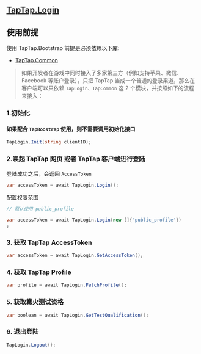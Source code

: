 ## [TapTap.Login](./Documentation/README.md)

## 使用前提

使用 TapTap.Bootstrap 前提是必须依赖以下库:

* [TapTap.Common](https://github.com/TapTap/TapCommon-Unity.git)

> 如果开发者在游戏中同时接入了多家第三方（例如支持苹果、微信、Facebook 等账户登录），只把 TapTap 当成一个普通的登录渠道，那么在客户端可以只依赖 `TapLogin、TapCommon` 这 2 个模块，并按照如下的流程来接入：

### 1.初始化

#### 如果配合 `TapBoostrap` 使用，则不需要调用初始化接口

```c#
TapLogin.Init(string clientID);
```

### 2.唤起 TapTap 网页 或者 TapTap 客户端进行登陆

登陆成功之后，会返回 `AccessToken`

```c#
var accessToken = await TapLogin.Login();
```

配置权限范围

```c#
// 默认使用 public_profile

var accessToken = await TapLogin.Login(new []{"public_profile"})
;
```

### 3. 获取 TapTap AccessToken

```c#
var accessToken = await TapLogin.GetAccessToken();
```

### 4. 获取 TapTap Profile

```c#
var profile = await TapLogin.FetchProfile();
```

### 5. 获取篝火测试资格

```c#
var boolean = await TapLogin.GetTestQualification();
```

### 6. 退出登陆

```c#
TapLogin.Logout();
```